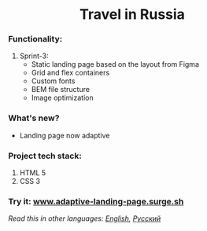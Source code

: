 <h1 align="center">Travel in Russia</h1>

### Functionality: 
1. Sprint-3:
    * Static landing page based on the layout from Figma
    * Grid and flex containers
    * Custom fonts
    * BEM file structure
    * Image optimization
### What's new?
  * Landing page now adaptive
### Project tech stack:
1. HTML 5
2. CSS 3
### Try it: www.adaptive-landing-page.surge.sh
*Read this in other languages: [English](README.md), [Русский](README.ru.md)*
